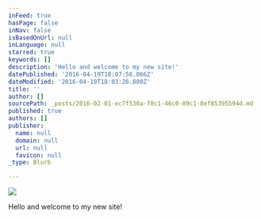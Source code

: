 ```yaml
---
inFeed: true
hasPage: false
inNav: false
isBasedOnUrl: null
inLanguage: null
starred: true
keywords: []
description: 'Hello and welcome to my new site!'
datePublished: '2016-04-19T18:07:56.066Z'
dateModified: '2016-04-19T18:03:26.800Z'
title: ''
author: []
sourcePath: _posts/2016-02-01-ec7f530a-f0c1-46c0-89c1-8ef85395594d.md
published: true
authors: []
publisher:
  name: null
  domain: null
  url: null
  favicon: null
_type: Blurb

---
```

![](https://the-grid-user-content.s3-us-west-2.amazonaws.com/e14a498e-6bc0-48b7-bdcd-93a0386e818f.jpg)

Hello and welcome to my new site!